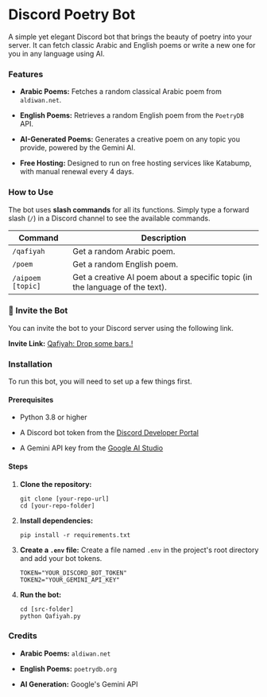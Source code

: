 # Discord Poetry Bot

A simple yet elegant Discord bot that brings the beauty of poetry into your server. It can fetch classic Arabic and English poems or write a new one for you in any language using AI.

### Features

* **Arabic Poems:** Fetches a random classical Arabic poem from `aldiwan.net`.

* **English Poems:** Retrieves a random English poem from the `PoetryDB` API.

* **AI-Generated Poems:** Generates a creative poem on any topic you provide, powered by the Gemini AI.

* **Free Hosting:** Designed to run on free hosting services like Katabump, with manual renewal every 4 days.

### How to Use

The bot uses **slash commands** for all its functions. Simply type a forward slash (`/`) in a Discord channel to see the available commands.

| Command | Description                                                                  | 
 | ----- |------------------------------------------------------------------------------| 
| `/qafiyah` | Get a random Arabic poem.                                                    | 
| `/poem` | Get a random English poem.                                                   | 
| `/aipoem [topic]` | Get a creative AI poem about a specific topic (in the language of the text). | 

### 🔗 Invite the Bot

You can invite the bot to your Discord server using the following link.

**Invite Link:**
[Qafiyah: Drop some bars.!](https://discord.com/oauth2/authorize?client_id=1400298955467788399&permissions=1689659461987392&integration_type=0&scope=bot+applications.commands)

### Installation

To run this bot, you will need to set up a few things first.

#### Prerequisites

* Python 3.8 or higher

* A Discord bot token from the [Discord Developer Portal](https://discord.com/developers/applications)

* A Gemini API key from the [Google AI Studio](https://aistudio.google.com/)

#### Steps

1. **Clone the repository:**

   ```
   git clone [your-repo-url]
   cd [your-repo-folder]
   
   ```

2. **Install dependencies:**

   ```
   pip install -r requirements.txt
   
   ```

3. **Create a `.env` file:**
   Create a file named `.env` in the project's root directory and add your bot tokens.

   ```
   TOKEN="YOUR_DISCORD_BOT_TOKEN"
   TOKEN2="YOUR_GEMINI_API_KEY"
   
   ```

4. **Run the bot:**

   ```
   cd [src-folder]
   python Qafiyah.py
   
   ```


### Credits

* **Arabic Poems:** `aldiwan.net`

* **English Poems:** `poetrydb.org`

* **AI Generation:** Google's Gemini API
